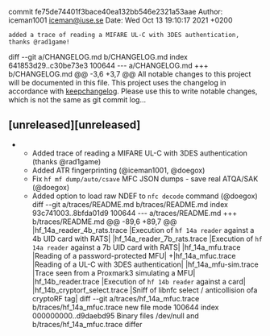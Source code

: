 commit fe75de74401f3bace40ea132bb546e2321a53aae
Author: iceman1001 <iceman@iuse.se>
Date:   Wed Oct 13 19:10:17 2021 +0200

    added a trace of reading a MIFARE UL-C with 3DES authentication, thanks @rad1game!

diff --git a/CHANGELOG.md b/CHANGELOG.md
index 641853d29..c30be73e3 100644
--- a/CHANGELOG.md
+++ b/CHANGELOG.md
@@ -3,6 +3,7 @@ All notable changes to this project will be documented in this file.
 This project uses the changelog in accordance with [keepchangelog](http://keepachangelog.com/). Please use this to write notable changes, which is not the same as git commit log...
 
 ## [unreleased][unreleased]
+ - Added trace of reading a MIFARE UL-C with 3DES authentication (thanks @rad1game)
  - Added ATR fingerprinting (@iceman1001, @doegox)
  - Fix `hf mf dump/auto/csave` MFC JSON dumps - save real ATQA/SAK (@doegox)
  - Added option to load raw NDEF to `nfc decode` command (@doegox)
diff --git a/traces/README.md b/traces/README.md
index 93c741003..8bfda01d9 100644
--- a/traces/README.md
+++ b/traces/README.md
@@ -89,6 +89,7 @@
 |hf_14a_reader_4b_rats.trace              |Execution of `hf 14a reader` against a 4b UID card with RATS|
 |hf_14a_reader_7b_rats.trace              |Execution of `hf 14a reader` against a 7b UID card with RATS|
 |hf_14a_mfu.trace                         |Reading of a password-protected MFU|
+|hf_14a_mfuc.trace                        |Reading of a UL-C with 3DES authentication|
 |hf_14a_mfu-sim.trace                     |Trace seen from a Proxmark3 simulating a MFU|
 |hf_14b_reader.trace                      |Execution of `hf 14b reader` against a card|
 |hf_14b_cryptorf_select.trace             |Sniff of libnfc select / anticollision ofa cryptoRF tag|
diff --git a/traces/hf_14a_mfuc.trace b/traces/hf_14a_mfuc.trace
new file mode 100644
index 000000000..d9daebd95
Binary files /dev/null and b/traces/hf_14a_mfuc.trace differ
